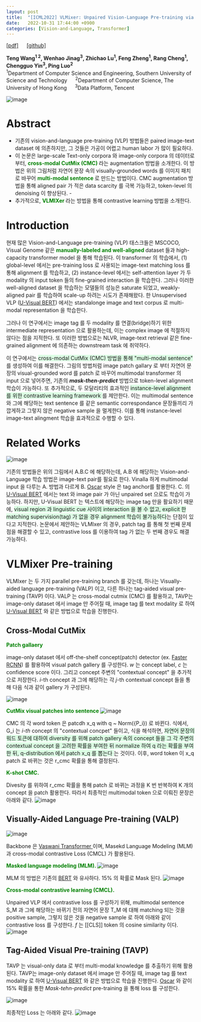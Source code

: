 ```yaml
---
layout: post
title:  "[ICML2022] VLMixer: Unpaired Vision-Language Pre-training via Cross-Modal CutMix"
date:   2022-10-31 17:44:00 +0900
categories: [Vision-and-Language, Transformer]
---
```

[[pdf]](https://arxiv.org/pdf/2206.08919.pdf)  &emsp;
[[github]](https://github.com/ttengwang/VLMixer) <br>

**Teng Wang<sup>1 2</sup>, Wenhao Jinag<sup>3</sup>, Zhichao Lu<sup>1</sup>, Feng Zheng<sup>1</sup>, Rang Cheng<sup>1</sup>, Chengguo Yin<sup>3</sup>, Ping Luo<sup>2</sup>**
<br><sup>1</sup>Department of Computer Science and Engineering, Southern University of Science and Technology  &emsp; <sup>2</sup>Department of Computer Science, The University of Hong Kong &emsp; <sup>3</sup>Data Platform, Tencent

![image](https://user-images.githubusercontent.com/42200027/198969481-c5dcb5e8-fd58-4348-bab7-fb94b34169f7.png)

# Abstract
- 기존의 vision-and-language pre-training (VLP) 방법들은 paired image-text dataset 에 의존하지만, 그 것들은 가공이 어렵고 human labor 가 많이 필요하다. 
- 이 논문은 large-scale Text-only corpora 와 image-only corpora 의 데이터로부터, <span style='color:green;font-weight:bold'> cross-modal CutMix (CMC) </span> 라는 augmentation 방법을 소개한다. 이 방법은 위의 그림처럼 자연어 문장 속의 visually-grounded words 를 이미지 패치로 바꾸어 <span style='color:green;font-weight:bold'> multi-modal sentence </span> 로 만드는 방법이다. CMC augmentation 방법을 통해 aligned pair 가 적은 data scarcity 를 극복 가능하고, token-level 의 denoising 이 향상된다. -
- 추가적으로, <span style='color:green;font-weight:bold'> VLMIXer </span> 라는 방법을 통해 contrastive learning 방법을 소개한다. 

# Introduction 
현재 많은 Vision-and-Language pre-training (VLP) 태스크들은 MSCOCO, Visual Genome 같은 <span style='color:green;font-weight:bold'> manually-labeled and well-aligned </span> dataset 들과 high-capacity transformer model 을 통해 학습된다. 이 transformer 의 학습에서, (1) global-level 에서는 pre-training loss 로 사용되는 image-text matching loss 를 통해 alignment 를 학습하고, (2) instance-level 에서는 self-attention layer 가 두 modality 의 input token 들의 fine-grained interaction 을 학습한다. 그러나 이러한 well-aligned dataset 을 학습하는 모델들의 성능은 saturate 되었고, weakly-aligned pair 를 학습하여 scale-up 하려는 시도가 존재해왔다. 한 Unsupervised VLP ([U-Visual BERT](https://arxiv.org/pdf/2010.12831.pdf)) 에서는 standalonge image and text corpus 로 multi-modal representation 을 학습한다.

그러나 이 연구에서는 image tag 를 두 modality 를 연결(bridge)하기 위한 intermediate representation 으로 활용하는데, 이는 complex image 에 적절하지 않다는 점을 지적한다. 또 이러한 방법으로는 NLVR, image-text retrieval 같은 fine-grained alignment 에 의존하는 downstream task 에 취약하다.

이 연구에서는 <span style='background-color: #dcffe4'> cross-modal CutMix (CMC) 방법을 통해 "multi-modal sentence" </span>를 생성하여 이를 해결한다. 그림의 방법처럼 image patch gallary 로 부터 자연어 문장의 visual-grounded word 를 patch 로 바꾸어 multimodal transformer 의 input 으로 넣어주면, 기존의 ***mask-then-predict*** 방법으로 token-level alignment 학습이 가능하다. 또 추가적으로, 두 모달리티의 효과적인 <span style='background-color: #dcffe4'> instance-level alignment 를 위한 contrastive learning framework </span> 를 제안한다. 이는 multimodal sentence 와 그에 해당하는 text sentence 를 같은 semantic correspondance 문장들끼리 가깝게하고 그렇지 않은 negative sample 을 멀게한다. 이를 통해  instance-level image-text alingment 학습을 효과적으로 수행할 수 있다.

# Related Works 
![image](https://user-images.githubusercontent.com/42200027/198978703-ab8c594b-b89c-4776-81e0-d0168070a6fc.png)

기존의 방법들은 위의 그림에서 A.B.C 에 해당하는데, A.B 에 해당하는 Vision-and-Language 학습 방법은 image-text pair를 필요로 한다. Vinalla 하게 multimodal input 을 다루는 A. 방법과 다르게 B. [Oscar](https://arxiv.org/abs/2004.06165) style 은 tag anchor를 활용한다. C. 의 [U-Visual BERT](https://arxiv.org/pdf/2010.12831.pdf) 에서는 text 와 image pair 가 아닌 unpaired set 으로도 학습이 가능하다. 하지만, U-Visual BERT 는 텍스트에 해당하는 image tag 만을 활요하기 때문에, <span style='background-color: #dcffe4'> visual region 과 linguistic cue 사이의 interaction 을 볼 수 없고, explicit 한 matching supervision(tag) 가 없을 경우 alignment 학습이 불가능하다</span>는 단점이 있다고 지적한다. 논문에서 제안하는 VLMIxer 의 경우, patch tag 를 통해 첫 번째 문제점을 해결할 수 있고, contrastive loss 를 이용하여 tag 가 없는 두 번째 경우도 해결 가능하다.

# VLMixer Pre-training
VLMIxer 는 두 가지 parallel pre-training branch 를 갖는데, 하나는 Visually-aided language pre-training (VALP) 이고, 다른 하나는 tag-aided visual pre-training (TAVP) 이다. VALP 는 cross-modal cutmix (CMC) 를 활용하고, TAVP는 image-only dataset 에서 image 만 주어질 때, image tag 를 text modality 로 하여 [U-Visual BERT](https://arxiv.org/pdf/2010.12831.pdf) 와 같은 방법으로 학습을 진행한다.

## Cross-Modal CutMix 
<span style='color:green;font-weight:bold'> Patch gallaery </span>

image-only dataset 에서 off-the-shelf concept(patch) detector (ex. [Faster RCNN](https://arxiv.org/pdf/1506.01497.pdf)) 를 활용하여 visual patch gallery 를 구성한다. *w* 는 concept label, *c* 는 confidence score 이다. 그리고 concept 주변의 "contextual concept" 을 추가적으로 저장한다. *i*-th concept 과 그에 해당하는 각 *j*-th contextual concept 들을 통해 다음 식과 같이 gallery 가 구성된다. 

![image](https://user-images.githubusercontent.com/42200027/198982844-c6ace1cf-5b02-42dc-b4ee-9b432be922ff.png)

<span style='color:green;font-weight:bold'> CutMix visual patches into sentence </span>
![image](https://user-images.githubusercontent.com/42200027/198983738-cfbc0b1a-7c00-48f0-9e3c-2a31effbe134.png)

CMC 의 각 word token 은 patcdh x_q with q ~ Norm({P_i}) 로 바뀐다. 식에서, G_i 는 *i-th* concept 의 "contextual concpet" 들이고, 식을 해석하면, <span style='background-color: #dcffe4'> 자연어 문장의 워드 토큰에 대하여 diversity 를 위해 patch gallery 속의 concept 들을 그 각 주변의 contextual concept 을 고려한 확률을 부여한 뒤 normalize 하여 q 라는 확률을 부여한 뒤, q-distribution 에서 patch x_q 를 뽑는다 </span> 는 것이다. 이후, word token 이 x_q patch 로 바뀌는 것은 r_cmc 확률을 통해 결정된다.

<span style='color:green;font-weight:bold'> K-shot CMC. </span>

Divesity 를 위하여 r_cmc 확률을 통해 patch 로 바뀌는 과정을 K 번 반복하여 K 개의 concept 을 patch 활용한다. 따라서 최종적인 multimodal token 으로 이뤄진 문장은 아래와 같다. 
![image](https://user-images.githubusercontent.com/42200027/198984999-c54c6e9a-8596-45fa-b7fa-c61505ded91f.png)

## Visually-Aided Language Pre-training (VALP)
![image](https://user-images.githubusercontent.com/42200027/198985457-f336f7c2-b2cc-4027-b353-c587d9d0a488.png)

Backbone 은 [Vaswani Transformer ](https://arxiv.org/pdf/1706.03762.pdf) 이며, Masekd Language Modeling (MLM) 과 cross-modal contrastive Loss (CMCL) 가 활용된다.

<span style='color:green;font-weight:bold'>Masked language modeling (MLM). </span>
![image](https://user-images.githubusercontent.com/42200027/198985944-e62f1978-6182-4014-b3d8-d987f7f4591d.png)

MLM 의 방법은 기존의 [BERT](https://aclanthology.org/N19-1423.pdf) 와 유사하다. 15% 의 확률로 Mask 된다.
![image](https://user-images.githubusercontent.com/42200027/198986167-8dec62f2-a318-4a3e-a3b2-3b65d5465b76.png)

<span style='color:green;font-weight:bold'> Cross-modal contrastive learning (CMCL). </span>

Unpaired VLP 에서 contrastive loss 를 구성하기 위해, multimodal sentence S_M 과 그에 해당하는 바뀌기 전의 자연어 문장 T_M 에 대해 matching 되는 것을 positive sample, 그렇지 않은 것을 negative sample 로 하여 아래와 같이 contrastive loss 를 구성한다. *f* 는 [[CLS]] token 의 cosine similarity 이다. 
![image](https://user-images.githubusercontent.com/42200027/198986466-959dcf34-276a-46a0-8b2e-48230e55981f.png)

## Tag-Aided Visual Pre-training (TAVP)

TAVP 는 visual-only data 로 부터 multi-modal knowledge 를 추출하기 위해 활용된다. TAVP는 image-only dataset 에서 image 만 주어질 때, image tag 를 text modality 로 하여 [U-Visual BERT](https://arxiv.org/pdf/2010.12831.pdf) 와 같은 방법으로 학습을 진행한다. [Oscar](https://arxiv.org/abs/2004.06165) 와 같이 15% 확률을 통한 *Mask-tehn-predict* pre-training 을 통해 loss 를 구성한다.

![image](https://user-images.githubusercontent.com/42200027/198987315-84af6075-4de5-4dd6-af85-ae039adf6e51.png)

최종적인 Loss 는 아래와 같다. 
![image](https://user-images.githubusercontent.com/42200027/198987367-3b3133eb-b8c2-4631-b502-4c827f0b0075.png)



